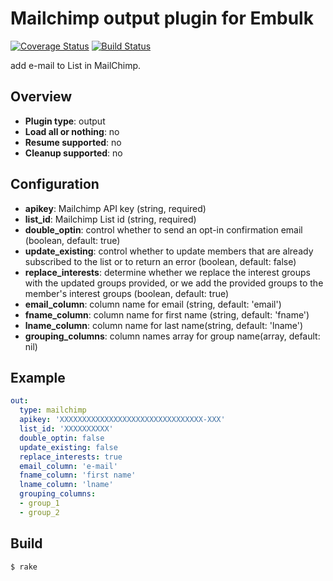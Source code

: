 # Mailchimp output plugin for Embulk
[![Coverage Status](https://coveralls.io/repos/treasure-data/embulk-output-mailchimp/badge.svg?branch=master&service=github)](https://coveralls.io/github/treasure-data/embulk-output-mailchimp?branch=master)
[![Build Status](https://travis-ci.org/treasure-data/embulk-output-mailchimp.svg)](https://travis-ci.org/treasure-data/embulk-output-mailchimp?branch=master)

add e-mail to List in MailChimp.

## Overview

* **Plugin type**: output
* **Load all or nothing**: no
* **Resume supported**: no
* **Cleanup supported**: no

## Configuration

- **apikey**: Mailchimp API key (string, required)
- **list_id**: Mailchimp List id (string, required)
- **double_optin**: control whether to send an opt-in confirmation email (boolean, default: true)
- **update_existing**: control whether to update members that are already subscribed to the list or to return an error (boolean, default: false)
- **replace_interests**: determine whether we replace the interest groups with the updated groups provided, or we add the provided groups to the member's interest groups (boolean, default: true)
- **email_column**: column name for email (string, default: 'email')
- **fname_column**: column name for first name (string, default: 'fname')
- **lname_column**: column name for last name(string, default: 'lname')
- **grouping_columns**: column names array for group name(array, default: nil)

## Example

```yaml
out:
  type: mailchimp
  apikey: 'XXXXXXXXXXXXXXXXXXXXXXXXXXXXXXXX-XXX'
  list_id: 'XXXXXXXXXX'
  double_optin: false
  update_existing: false
  replace_interests: true
  email_column: 'e-mail'
  fname_column: 'first name'
  lname_column: 'lname'
  grouping_columns:
  - group_1
  - group_2
```


## Build

```
$ rake
```
